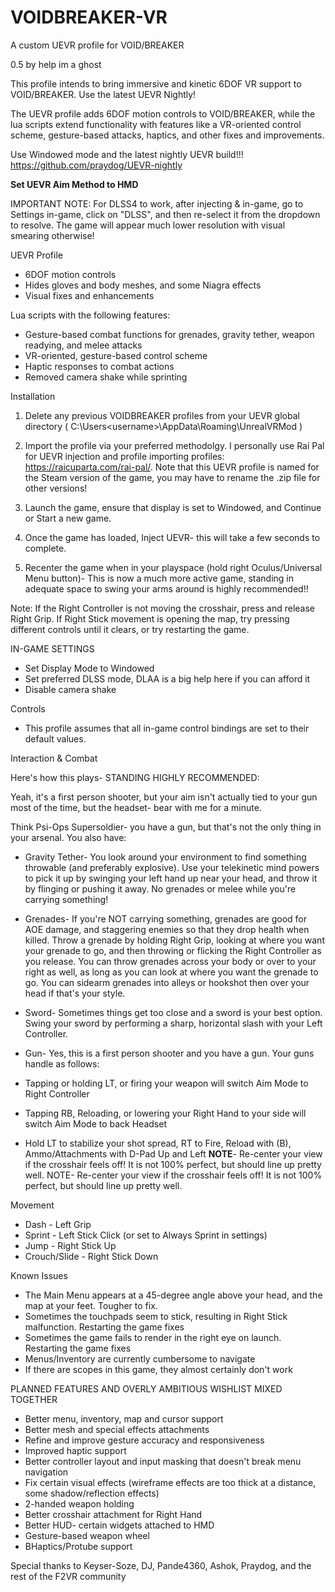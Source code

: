 # VOIDBREAKER-VR
A custom UEVR profile for VOID/BREAKER

0.5 by help im a ghost

This profile intends to bring immersive and kinetic 6DOF VR support to VOID/BREAKER. Use the latest UEVR Nightly!


The UEVR profile adds 6DOF motion controls to VOID/BREAKER, while the lua scripts extend functionality with features like a VR-oriented control scheme, gesture-based attacks, haptics, and other fixes and improvements.

Use Windowed mode and the latest nightly UEVR build!!!
https://github.com/praydog/UEVR-nightly


 **Set UEVR Aim Method to HMD**

 
IMPORTANT NOTE: For DLSS4 to work, after injecting & in-game, go to Settings in-game, click on "DLSS", and then re-select it from the dropdown to resolve. The game will appear much lower resolution with visual smearing otherwise!


UEVR Profile

- 6DOF motion controls
- Hides gloves and body meshes, and some Niagra effects
- Visual fixes and enhancements

    
Lua scripts with the following features:

- Gesture-based combat functions for grenades, gravity tether, weapon readying, and melee attacks
- VR-oriented, gesture-based control scheme
- Haptic responses to combat actions
- Removed camera shake while sprinting
    
    
Installation

1. Delete any previous VOIDBREAKER profiles from your UEVR global directory ( C:\Users\<username>\AppData\Roaming\UnrealVRMod )

2. Import the profile via your preferred methodolgy. I personally use Rai Pal for UEVR injection and profile importing profiles:
https://raicuparta.com/rai-pal/. Note that this UEVR profile is named for the Steam version of the game, you may have to rename the .zip file for other versions!

3. Launch the game, ensure that display is set to Windowed, and Continue or Start a new game.

4. Once the game has loaded, Inject UEVR- this will take a few seconds to complete.

5. Recenter the game when in your playspace (hold right Oculus/Universal Menu button)- This is now a much more active game, standing in adequate space to swing your arms around is highly recommended!!

Note: If the Right Controller is not moving the crosshair, press and release Right Grip. If Right Stick movement is opening the map, try pressing different controls until it clears, or try restarting the game.


IN-GAME SETTINGS

- Set Display Mode to Windowed
- Set preferred DLSS mode, DLAA is a big help here if you can afford it
- Disable camera shake

    
Controls

- This profile assumes that all in-game control bindings are set to their default values.

Interaction & Combat

Here's how this plays- STANDING HIGHLY RECOMMENDED:

Yeah, it's a first person shooter, but your aim isn't actually tied to your gun most of the time, but the headset- bear with me for a minute.

Think Psi-Ops Supersoldier- you have a gun, but that's not the only thing in your arsenal. You also have:

- Gravity Tether- You look around your environment to find something throwable (and preferably explosive). Use your telekinetic mind powers to pick it up by swinging your left hand up near your head, and throw it by flinging     or pushing it away. No grenades or melee while you're carrying something!

- Grenades- If you're NOT carrying something, grenades are good for AOE damage, and staggering enemies so that they drop health when killed. Throw a grenade by holding Right Grip, looking at where you want your grenade to go, and then throwing or flicking the Right Controller as you release. You can throw grenades across your body or over to your right as well, as long as you can look at where you want the grenade to go. You can sidearm grenades into alleys or hookshot then over your head if that's your style.

- Sword- Sometimes things get too close and a sword is your best option. Swing your sword by performing a sharp, horizontal slash with your Left Controller.

- Gun- Yes, this is a first person shooter and you have a gun. Your guns handle as follows:
- Tapping or holding LT, or firing your weapon will switch Aim Mode to Right Controller
- Tapping RB, Reloading, or lowering your Right Hand to your side will switch Aim Mode to back Headset
 - Hold LT to stabilize your shot spread, RT to Fire, Reload with (B), Ammo/Attachments with D-Pad Up and Left
**NOTE**- Re-center your view if the crosshair feels off! It is not 100% perfect, but should line up pretty well.
NOTE- Re-center your view if the crosshair feels off! It is not 100% perfect, but should line up pretty well.


Movement

- Dash - Left Grip
- Sprint - Left Stick Click (or set to Always Sprint in settings)
- Jump - Right Stick Up
- Crouch/Slide - Right Stick Down


    
Known Issues

- The Main Menu appears at a 45-degree angle above your head, and the map at your feet. Tougher to fix.
- Sometimes the touchpads seem to stick, resulting in Right Stick malfunction. Restarting the game fixes
- Sometimes the game fails to render in the right eye on launch. Restarting the game fixes
- Menus/Inventory are currently cumbersome to navigate
- If there are scopes in this game, they almost certainly don't work
    


PLANNED FEATURES AND OVERLY AMBITIOUS WISHLIST MIXED TOGETHER

- Better menu, inventory, map and cursor support
- Better mesh and special effects attachments
- Refine and improve gesture accuracy and responsiveness
- Improved haptic support
- Better controller layout and input masking that doesn't break menu navigation
- Fix certain visual effects (wireframe effects are too thick at a distance, some shadow/reflection effects)
- 2-handed weapon holding
- Better crosshair attachment for Right Hand
- Better HUD- certain widgets attached to HMD
- Gesture-based weapon wheel
- BHaptics/Protube support
    

Special thanks to Keyser-Soze, DJ, Pande4360, Ashok, Praydog, and the rest of the F2VR community
